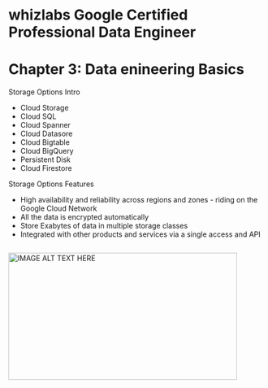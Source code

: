 # whizlabs Google Certified Professional Data Engineer  
# Chapter 3: Data enineering Basics
Storage Options Intro
- Cloud Storage
- Cloud SQL
- Cloud Spanner
- Cloud Datasore
- Cloud Bigtable
- Cloud BigQuery
- Persistent Disk
- Cloud Firestore

Storage Options Features

- High availability and reliability across regions and zones - riding on the Google Cloud Network
- All the data is encrypted automatically
- Store Exabytes of data in multiple storage classes
- Integrated with other products and services via a single access and API
```
```
<img src="https://github.com/cgpeanut/whizlabs-data-engineer/blob/master/images/gcp-exams.png" alt="IMAGE ALT TEXT HERE" width="450" height="250" /></a>
```
```
